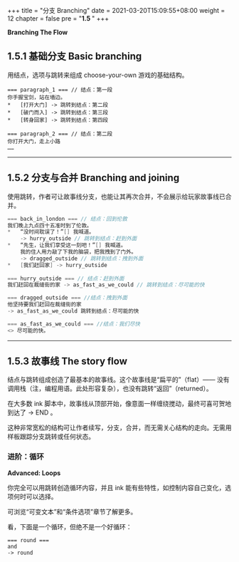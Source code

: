 +++
title = "分支 Branching"
date = 2021-03-20T15:09:55+08:00
weight = 12
chapter = false
pre = "<b>1.5 </b>"
+++

**Branching The Flow**

## 1.5.1 基础分支 Basic branching

用结点，选项与跳转来组成 choose-your-own 游戏的基础结构。

```
=== paragraph_1 === // 结点：第一段
你手握宝剑，站在墙边。
*   [打开大门] -> 跳转到结点：第二段
*   [破门而入] -> 跳转到结点：第三段
*   [转身回家] -> 跳转到结点：第四段

=== paragraph_2 === // 结点：第二段
你打开大门，走上小路
……
```

---

## 1.5.2 分支与合并 Branching and joining

使用跳转，作者可让故事线分支，也能让其再次合并，不会展示给玩家故事线已合并。

```C
=== back_in_london === // 结点：回到伦敦
我们晚上九点四十五准时到了伦敦。
*   “没时间耽误了！”[] 我喊道。
    -> hurry_outside // 跳转到结点：赶到外面
*   “先生，让我们享受这一刻吧！”[] 我喊道。
    我的住人用力敲了下我的脑袋，把我拽到了门外。
    -> dragged_outside // 跳转到结点：拽到外面
*   [我们赶回家] -> hurry_outside
    
=== hurry_outside === // 结点：赶到外面
我们赶回在裁缝街的家 -> as_fast_as_we_could // 跳转到结点：尽可能的快

=== dragged_outside === //结点：拽到外面
他坚持要我们赶回在裁缝街的家
-> as_fast_as_we_could 跳转到结点：尽可能的快

=== as_fast_as_we_could === //结点：我们尽快
<> 尽可能的快。
```
---

## 1.5.3 故事线 The story flow

结点与跳转组成创造了最基本的故事线。这个故事线是“扁平的”（flat）—— 没有调用栈（注，编程用语。此处形容复杂），也没有跳转“返回”（returned）。

在大多数 ink 脚本中，故事线从顶部开始，像意面一样缠绕搅动，最终可喜可贺地到达了 -> END 。

这种非常宽松的结构可让作者续写，分支，合并，而无需关心结构的走向。无需用样板跟踪分支跳转或任何状态。

### **进阶**：循环

**Advanced: Loops**

你完全可以用跳转创造循环内容，并且 ink 能有些特性，如控制内容自己变化，选项何时可以选择。

可浏览“可变文本”和“条件选项”章节了解更多。

看，下面是一个循环，但绝不是一个好循环：

```
=== round ===
and
-> round
```